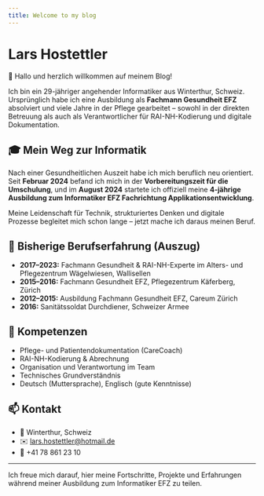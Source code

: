 ```yaml
---
title: Welcome to my blog
---
```


# Lars Hostettler

👋 Hallo und herzlich willkommen auf meinem Blog!

Ich bin ein 29-jähriger angehender Informatiker aus Winterthur, Schweiz. Ursprünglich habe ich eine Ausbildung als **Fachmann Gesundheit EFZ** absolviert und viele Jahre in der Pflege gearbeitet – sowohl in der direkten Betreuung als auch als Verantwortlicher für RAI-NH-Kodierung und digitale Dokumentation.

## 🎓 Mein Weg zur Informatik

Nach einer Gesundheitlichen Auszeit habe ich mich beruflich neu orientiert. Seit **Februar 2024** befand ich mich in der **Vorbereitungszeit für die Umschulung**, und im **August 2024** startete ich offiziell meine **4-jährige Ausbildung zum Informatiker EFZ Fachrichtung Applikationsentwicklung**.

Meine Leidenschaft für Technik, strukturiertes Denken und digitale Prozesse begleitet mich schon lange – jetzt mache ich daraus meinen Beruf.

## 💼 Bisherige Berufserfahrung (Auszug)

- **2017–2023:** Fachmann Gesundheit & RAI-NH-Experte im Alters- und Pflegezentrum Wägelwiesen, Wallisellen
- **2015–2016:** Fachmann Gesundheit EFZ, Pflegezentrum Käferberg, Zürich
- **2012–2015:** Ausbildung Fachmann Gesundheit EFZ, Careum Zürich
- **2016:** Sanitätssoldat Durchdiener, Schweizer Armee

## 🧠 Kompetenzen

- Pflege- und Patientendokumentation (CareCoach)
- RAI-NH-Kodierung & Abrechnung
- Organisation und Verantwortung im Team
- Technisches Grundverständnis
- Deutsch (Muttersprache), Englisch (gute Kenntnisse)

## 📫 Kontakt

- 📍 Winterthur, Schweiz  
- ✉️ lars.hostettler@hotmail.de  
- 📱 +41 78 861 23 10  

---

Ich freue mich darauf, hier meine Fortschritte, Projekte und Erfahrungen während meiner Ausbildung zum Informatiker EFZ zu teilen.

